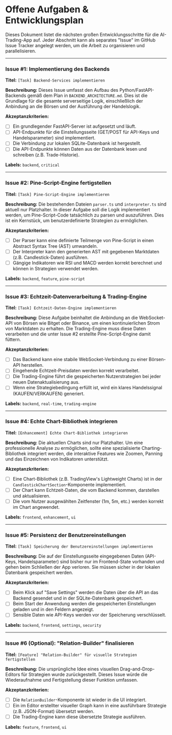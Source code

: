 # Offene Aufgaben & Entwicklungsplan

Dieses Dokument listet die nächsten großen Entwicklungsschritte für die AI-Trading-App auf. Jeder Abschnitt kann als separates "Issue" im GitHub Issue Tracker angelegt werden, um die Arbeit zu organisieren und parallelisieren.

---

### Issue #1: Implementierung des Backends

**Titel:** `[Task] Backend-Services implementieren`

**Beschreibung:**
Dieses Issue umfasst den Aufbau des Python/FastAPI-Backends gemäß dem Plan in `BACKEND_ARCHITECTURE.md`. Dies ist die Grundlage für die gesamte serverseitige Logik, einschließlich der Anbindung an die Börsen und der Ausführung der Handelslogik.

**Akzeptanzkriterien:**
- [ ] Ein grundlegender FastAPI-Server ist aufgesetzt und läuft.
- [ ] API-Endpunkte für die Einstellungsseite (GET/POST für API-Keys und Handelsparameter) sind implementiert.
- [ ] Die Verbindung zur lokalen SQLite-Datenbank ist hergestellt.
- [ ] Die API-Endpunkte können Daten aus der Datenbank lesen und schreiben (z.B. Trade-Historie).

**Labels:** `backend`, `critical`

---

### Issue #2: Pine-Script-Engine fertigstellen

**Titel:** `[Task] Pine-Script-Engine implementieren`

**Beschreibung:**
Die bestehenden Dateien `parser.ts` und `interpreter.ts` sind aktuell nur Platzhalter. In dieser Aufgabe soll die Logik implementiert werden, um Pine-Script-Code tatsächlich zu parsen und auszuführen. Dies ist ein Kernstück, um benutzerdefinierte Strategien zu ermöglichen.

**Akzeptanzkriterien:**
- [ ] Der Parser kann eine definierte Teilmenge von Pine-Script in einen Abstract Syntax Tree (AST) umwandeln.
- [ ] Der Interpreter kann den generierten AST mit gegebenen Marktdaten (z.B. Candlestick-Daten) ausführen.
- [ ] Gängige Indikatoren wie RSI und MACD werden korrekt berechnet und können in Strategien verwendet werden.

**Labels:** `backend`, `feature`, `pine-script`

---

### Issue #3: Echtzeit-Datenverarbeitung & Trading-Engine

**Titel:** `[Task] Echtzeit-Daten-Engine implementieren`

**Beschreibung:**
Diese Aufgabe beinhaltet die Anbindung an die WebSocket-API von Börsen wie Bitget oder Binance, um einen kontinuierlichen Strom von Marktdaten zu erhalten. Die Trading-Engine muss diese Daten verarbeiten und die unter Issue #2 erstellte Pine-Script-Engine damit füttern.

**Akzeptanzkriterien:**
- [ ] Das Backend kann eine stabile WebSocket-Verbindung zu einer Börsen-API herstellen.
- [ ] Eingehende Echtzeit-Preisdaten werden korrekt verarbeitet.
- [ ] Die Trading-Engine führt die gespeicherten Nutzerstrategien bei jeder neuen Datenaktualisierung aus.
- [ ] Wenn eine Strategiebedingung erfüllt ist, wird ein klares Handelssignal (KAUFEN/VERKAUFEN) generiert.

**Labels:** `backend`, `real-time`, `trading-engine`

---

### Issue #4: Echte Chart-Bibliothek integrieren

**Titel:** `[Enhancement] Echte Chart-Bibliothek integrieren`

**Beschreibung:**
Die aktuellen Charts sind nur Platzhalter. Um eine professionelle Analyse zu ermöglichen, sollte eine spezialisierte Charting-Bibliothek integriert werden, die interaktive Features wie Zoomen, Panning und das Einzeichnen von Indikatoren unterstützt.

**Akzeptanzkriterien:**
- [ ] Eine Chart-Bibliothek (z.B. TradingView's Lightweight Charts) ist in der `CandlestickChartSection`-Komponente implementiert.
- [ ] Der Chart kann Echtzeit-Daten, die vom Backend kommen, darstellen und aktualisieren.
- [ ] Die vom Nutzer ausgewählten Zeitfenster (1m, 5m, etc.) werden korrekt im Chart angewendet.

**Labels:** `frontend`, `enhancement`, `ui`

---

### Issue #5: Persistenz der Benutzereinstellungen

**Titel:** `[Task] Speicherung der Benutzereinstellungen implementieren`

**Beschreibung:**
Die auf der Einstellungsseite eingegebenen Daten (API-Keys, Handelsparameter) sind bisher nur im Frontend-State vorhanden und gehen beim Schließen der App verloren. Sie müssen sicher in der lokalen Datenbank gespeichert werden.

**Akzeptanzkriterien:**
- [ ] Beim Klick auf "Save Settings" werden die Daten über die API an das Backend gesendet und in der SQLite-Datenbank gespeichert.
- [ ] Beim Start der Anwendung werden die gespeicherten Einstellungen geladen und in den Feldern angezeigt.
- [ ] Sensible Daten wie API-Keys werden vor der Speicherung verschlüsselt.

**Labels:** `backend`, `frontend`, `settings`, `security`

---

### Issue #6 (Optional): "Relation-Builder" finalisieren

**Titel:** `[Feature] "Relation-Builder" für visuelle Strategien fertigstellen`

**Beschreibung:**
Die ursprüngliche Idee eines visuellen Drag-and-Drop-Editors für Strategien wurde zurückgestellt. Dieses Issue würde die Wiederaufnahme und Fertigstellung dieser Funktion umfassen.

**Akzeptanzkriterien:**
- [ ] Die `RelationBuilder`-Komponente ist wieder in die UI integriert.
- [ ] Ein im Editor erstellter visueller Graph kann in eine ausführbare Strategie (z.B. JSON-Format) übersetzt werden.
- [ ] Die Trading-Engine kann diese übersetzte Strategie ausführen.

**Labels:** `feature`, `frontend`, `ui`
